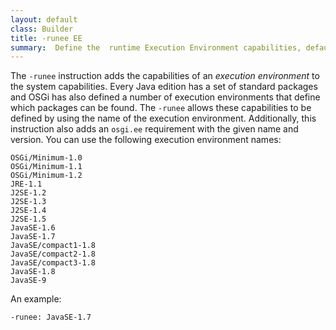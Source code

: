 ```yaml
---
layout: default
class: Builder
title: -runee EE   
summary:  Define the  runtime Execution Environment capabilities, default Java 6.
---
```

The `-runee` instruction adds the capabilities of an _execution environment_ to the system capabilities. Every Java edition has a set of standard packages and OSGi has also defined a number of execution environments that define which packages can be found. The `-runee` allows these capabilities to be defined by using the name of the execution environment. Additionally, this instruction also adds an `osgi.ee` requirement with the given name and version. You can use the following execution environment names:

	OSGi/Minimum-1.0
	OSGi/Minimum-1.1 
	OSGi/Minimum-1.2
	JRE-1.1
	J2SE-1.2
	J2SE-1.3
	J2SE-1.4
	J2SE-1.5
	JavaSE-1.6
	JavaSE-1.7
	JavaSE/compact1-1.8
	JavaSE/compact2-1.8
	JavaSE/compact3-1.8
	JavaSE-1.8
	JavaSE-9

An example:

	-runee: JavaSE-1.7
